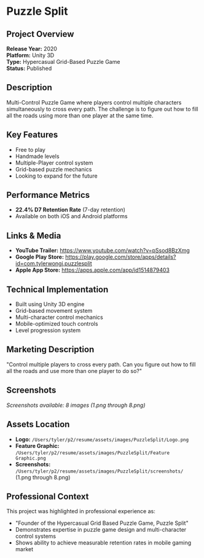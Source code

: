 # Puzzle Split

## Project Overview
**Release Year:** 2020  
**Platform:** Unity 3D  
**Type:** Hypercasual Grid-Based Puzzle Game  
**Status:** Published  

## Description
Multi-Control Puzzle Game where players control multiple characters simultaneously to cross every path. The challenge is to figure out how to fill all the roads using more than one player at the same time.

## Key Features
- Free to play
- Handmade levels
- Multiple-Player control system
- Grid-based puzzle mechanics
- Looking to expand for the future

## Performance Metrics
- **22.4% D7 Retention Rate** (7-day retention)
- Available on both iOS and Android platforms

## Links & Media
- **YouTube Trailer:** https://www.youtube.com/watch?v=pSsod8BzXmg
- **Google Play Store:** https://play.google.com/store/apps/details?id=com.tylerwongj.puzzlesplit
- **Apple App Store:** https://apps.apple.com/app/id1514879403

## Technical Implementation
- Built using Unity 3D engine
- Grid-based movement system
- Multi-character control mechanics
- Mobile-optimized touch controls
- Level progression system

## Marketing Description
"Control multiple players to cross every path. Can you figure out how to fill all the roads and use more than one player to do so?"

## Screenshots
*Screenshots available: 8 images (1.png through 8.png)*

## Assets Location
- **Logo:** `/Users/tyler/p2/resume/assets/images/PuzzleSplit/Logo.png`
- **Feature Graphic:** `/Users/tyler/p2/resume/assets/images/PuzzleSplit/Feature Graphic.png`
- **Screenshots:** `/Users/tyler/p2/resume/assets/images/PuzzleSplit/screenshots/` (1.png through 8.png)

## Professional Context
This project was highlighted in professional experience as:
- "Founder of the Hypercasual Grid Based Puzzle Game, Puzzle Split"
- Demonstrates expertise in puzzle game design and multi-character control systems
- Shows ability to achieve measurable retention rates in mobile gaming market